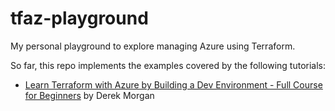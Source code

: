 # tfaz-playground

My personal playground to explore managing Azure using Terraform.

So far, this repo implements the examples covered by the following tutorials:

* [Learn Terraform with Azure by Building a Dev Environment - Full Course for
Beginners](https://www.youtube.com/watch?v=V53AHWun17s) by Derek Morgan
